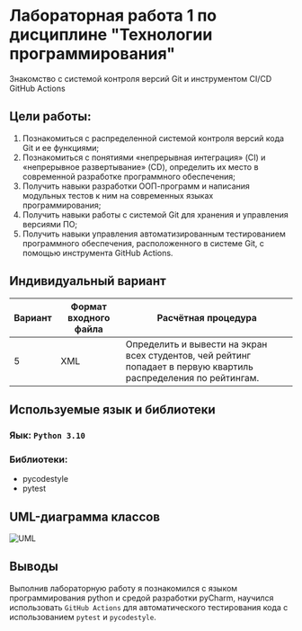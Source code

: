 # Лабораторная работа 1 по дисциплине "Технологии программирования"
Знакомство с системой контроля версий Git и инструментом CI/CD GitHub Actions

## Цели работы:
1. Познакомиться c распределенной системой контроля версий кода Git и ее функциями;
2. Познакомиться с понятиями «непрерывная интеграция» (CI) и «непрерывное развертывание»
(CD), определить их место в современной разработке программного обеспечения;
3. Получить навыки разработки ООП-программ и написания модульных тестов к ним на
современных языках программирования;
4. Получить навыки работы с системой Git для хранения и управления версиями ПО;
5. Получить навыки управления автоматизированным тестированием программного обеспечения,
расположенного в системе Git, с помощью инструмента GitHub Actions.

## Индивидуальный вариант
| Вариант | Формат входного файла | Расчётная процедура                                                                                               |
|---------|-----------------------|-------------------------------------------------------------------------------------------------------------------|
| 5       | XML                   | Определить и вывести на экран всех студентов, чей рейтинг попадает в первую квартиль распределения по рейтингам.  |
## Используемые язык и библиотеки
### Яык: `Python 3.10`
### Библиотеки:
- pycodestyle
- pytest

## UML-диаграмма классов
![UML](https://github.com/xdhao/PTLab1-2022/blob/main/pt1_uml.drawio.png)

## Выводы
Выполнив лабораторную работу я познакомился с языком программирования python и средой разработки pyCharm, научился использовать `GitHub Actions` для автоматического тестирования кода с использованием `pytest` и `pycodestyle`.